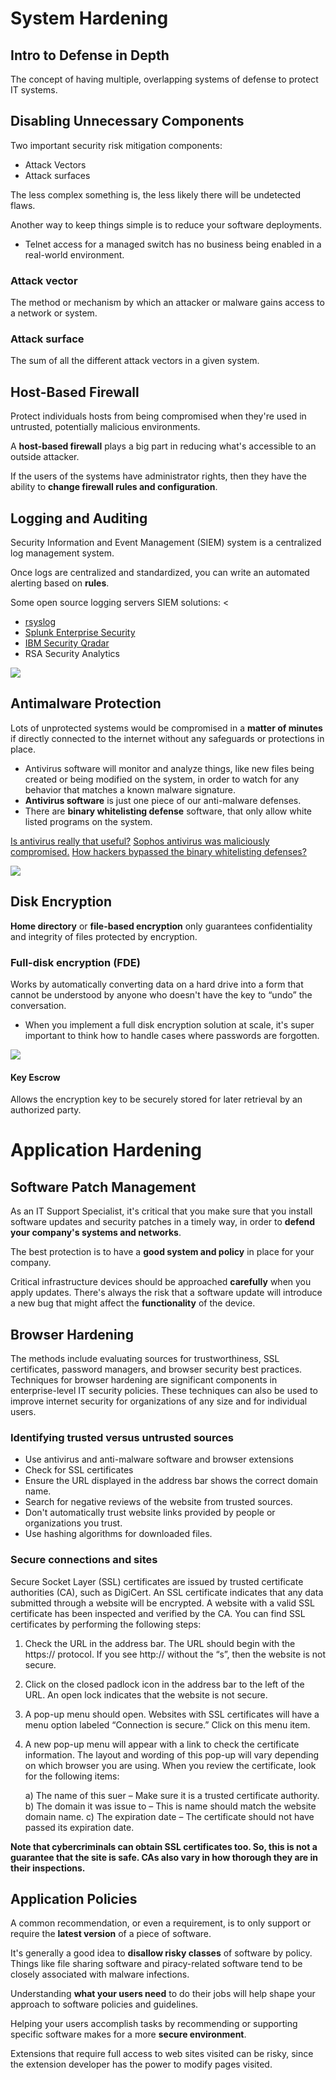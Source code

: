 # System Hardening

## Intro to Defense in Depth

The concept of having multiple, overlapping systems of defense to protect IT systems.

## Disabling Unnecessary Components

Two important security risk mitigation components:

  + Attack Vectors
  + Attack surfaces

The less complex something is, the less likely there will be undetected flaws.

Another way to keep things simple is to reduce your software deployments.

  + Telnet access for a managed switch has no business being enabled in a real-world environment.

### Attack vector

The method or mechanism by which an attacker or malware gains access to a network or system.

### Attack surface

The sum of all the different attack vectors in a given system.

## Host-Based Firewall

Protect individuals hosts from being compromised when they're used in untrusted, potentially malicious environments.

A **host-based firewall** plays a big part in reducing what's accessible to an outside attacker.

If the users of the systems have administrator rights, then they have the ability to **change firewall rules and configuration**.

## Logging and Auditing

Security Information and Event Management (SIEM) system is a centralized log management system.

Once logs are centralized and standardized, you can write an automated alerting based on **rules**.

Some open source logging servers SIEM solutions:
<
  + [rsyslog](https://github.com/rsyslog/rsyslog)
  + [Splunk Enterprise Security](https://www.splunk.com/)
  + [IBM Security Qradar](https://www.ibm.com/security/security-intelligence/qradar)
  + RSA Security Analytics

![](images/Pasted%20image%2020221013150128.png)

## Antimalware Protection

Lots of unprotected systems would be compromised in a **matter of minutes** if directly connected to the internet without any safeguards or protections in place.

  + Antivirus software will monitor and analyze things, like new files being created or being modified on the system, in order to watch for any behavior that matches a known malware signature.
  + **Antivirus software** is just one piece of our anti-malware defenses.
  + There are **binary whitelisting defense** software, that only allow white listed programs on the system.

[Is antivirus really that useful?](http://robert.ocallahan.org/2017/01/disable-your-antivirus-software-except.html)
[Sophos antivirus was maliciously compromised.](http://lock.cmpxchg8b.com/Sophail.pdf)
[How hackers bypassed the binary whitelisting defenses?](http://www.crn.com/news/security/240148192/bit9-admits-systems-breach-stolen-code-signing-certificates.htm)

![](images/Pasted%20image%2020221013152526.png)

## Disk Encryption

**Home directory** or **file-based encryption** only guarantees confidentiality and integrity of files protected by encryption.

### Full-disk encryption (FDE)

Works by automatically converting data on a hard drive into a form that cannot be understood by anyone who doesn't have the key to “undo” the conversation.

  + When you implement a full disk encryption solution at scale, it's super important to think how to handle cases where passwords are forgotten.

![](images/Pasted%20image%2020221013153214.png)

#### Key Escrow

Allows the encryption key to be securely stored for later retrieval by an authorized party.

# Application Hardening

## Software Patch Management

As an IT Support Specialist, it's critical that you make sure that you install software updates and security patches in a timely way, in order to **defend your company's systems and networks**.

The best protection is to have a **good system and policy** in place for your company.

Critical infrastructure devices should be approached **carefully** when you apply updates. There's always the risk that a software update will introduce a new bug that might affect the **functionality** of the device.

## Browser Hardening

The methods include evaluating sources for trustworthiness, SSL certificates, password managers, and browser security best practices. Techniques for browser hardening are significant components in enterprise-level IT security policies. These techniques can also be used to improve internet security for organizations of any size and for individual users.

### Identifying trusted versus untrusted sources

- Use antivirus and anti-malware software and browser extensions
- Check for SSL certificates
- Ensure the URL displayed in the address bar shows the correct domain name.
- Search for negative reviews of the website from trusted sources.
- Don't automatically trust website links provided by people or organizations you trust.
- Use hashing algorithms for downloaded files.

### Secure connections and sites

Secure Socket Layer (SSL) certificates are issued by trusted certificate authorities (CA), such as DigiCert. An SSL certificate indicates that any data submitted through a website will be encrypted. A website with a valid SSL certificate has been inspected and verified by the CA. You can find SSL certificates by performing the following steps:

1) Check the URL in the address bar. The URL should begin with the https:// protocol. If you see http:// without the “s”, then the website is not secure.
2) Click on the closed padlock icon in the address bar to the left of the URL. An open lock indicates that the website is not secure. 
3) A pop-up menu should open. Websites with SSL certificates will have a menu option labeled “Connection is secure.” Click on this menu item.
4) A new pop-up menu will appear with a link to check the certificate information. The layout and wording of this pop-up will vary depending on which browser you are using. When you review the certificate, look for the following items:

    a) The name of this suer – Make sure it is a trusted certificate authority.
    b) The domain it was issue to – This is name should match the website domain name.
    c) The expiration date – The certificate should not have passed its expiration date.

**Note that cybercriminals can obtain SSL certificates too. So, this is not a guarantee that the site is safe. CAs also vary in how thorough they are in their inspections.**

## Application Policies

A common recommendation, or even a requirement, is to only support or require the **latest version** of a piece of software.

It's generally a good idea to **disallow risky classes** of software by policy. Things like file sharing software and piracy-related software tend to be closely associated with malware infections.

Understanding **what your users need** to do their jobs will help shape your approach to software policies and guidelines.

Helping your users accomplish tasks by recommending or supporting specific software makes for a more **secure environment**.

Extensions that require full access to web sites visited can be risky, since the extension developer has the power to modify pages visited.